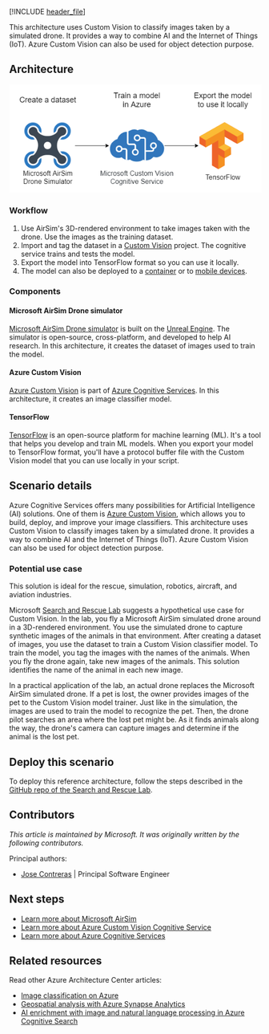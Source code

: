 [!INCLUDE [header_file](../../../includes/sol-idea-header.md)]

This architecture uses Custom Vision to classify images taken by a simulated drone. It provides a way to combine AI and the Internet of Things (IoT). Azure Custom Vision can also be used for object detection purpose.

## Architecture

![Diagram of the Search and Rescue Lab architecture to create an image classifier model.](media/drone-rescue.png)

### Workflow

1. Use AirSim's 3D-rendered environment to take images taken with the drone. Use the images as the training dataset.
1. Import and tag the dataset in a [Custom Vision](/azure/cognitive-services/Custom-Vision-Service) project. The cognitive service trains and tests the model.
1. Export the model into TensorFlow format so you can use it locally.
1. The model can also be deployed to a [container](/azure/iot-edge/tutorial-deploy-custom-vision?view=iotedge-2018-06) or to [mobile devices](/azure/cognitive-services/custom-vision-service/export-your-model).

### Components

#### Microsoft AirSim Drone simulator

[Microsoft AirSim Drone simulator](https://github.com/microsoft/AirSim) is built on the [Unreal Engine](https://www.unrealengine.com/). The simulator is open-source, cross-platform, and developed to help AI research. In this architecture, it creates the dataset of images used to train the model.

#### Azure Custom Vision

[Azure Custom Vision](https://www.customvision.ai) is part of [Azure Cognitive Services](https://azure.microsoft.com/services/cognitive-services/). In this architecture, it creates an image classifier model.

#### TensorFlow

[TensorFlow](https://www.tensorflow.org) is an open-source platform for machine learning (ML). It's a tool that helps you develop and train ML models. When you export your model to TensorFlow format, you'll have a protocol buffer file with the Custom Vision model that you can use locally in your script.

## Scenario details

Azure Cognitive Services offers many possibilities for Artificial Intelligence (AI) solutions. One of them is [Azure Custom Vision](/azure/cognitive-services/custom-vision-service/), which allows you to build, deploy, and improve your image classifiers. This architecture uses Custom Vision to classify images taken by a simulated drone. It provides a way to combine AI and the Internet of Things (IoT). Azure Custom Vision can also be used for object detection purpose.

### Potential use case

This solution is ideal for the rescue, simulation, robotics, aircraft, and aviation industries.

Microsoft [Search and Rescue Lab](https://github.com/microsoft/DroneRescue) suggests a hypothetical use case for Custom Vision. In the lab, you fly a Microsoft AirSim simulated drone around in a 3D-rendered environment. You use the simulated drone to capture synthetic images of the animals in that environment. After creating a dataset of images, you use the dataset to train a Custom Vision classifier model. To train the model, you tag the images with the names of the animals. When you fly the drone again, take new images of the animals. This solution identifies the name of the animal in each new image.

In a practical application of the lab, an actual drone replaces the Microsoft AirSim simulated drone. If a pet is lost, the owner provides images of the pet to the Custom Vision model trainer. Just like in the simulation, the images are used to train the model to recognize the pet. Then, the drone pilot searches an area where the lost pet might be. As it finds animals along the way, the drone's camera can capture images and determine if the animal is the lost pet.

## Deploy this scenario

To deploy this reference architecture, follow the steps described in the [GitHub repo of the Search and Rescue Lab](https://github.com/microsoft/DroneRescue).

## Contributors

*This article is maintained by Microsoft. It was originally written by the following contributors.*

Principal authors:

 * [Jose Contreras](https://www.linkedin.com/in/josedanielcontreras) | Principal Software Engineer

## Next steps

* [Learn more about Microsoft AirSim](https://github.com/microsoft/AirSim)
* [Learn more about Azure Custom Vision Cognitive Service](/azure/cognitive-services/custom-vision-service/)
* [Learn more about Azure Cognitive Services](/azure/cognitive-services/)

## Related resources

Read other Azure Architecture Center articles:

* [Image classification on Azure](../../example-scenario/ai/intelligent-apps-image-processing.yml)
* [Geospatial analysis with Azure Synapse Analytics](../../industries/aerospace/geospatial-processing-analytics.yml)
* [AI enrichment with image and natural language processing in Azure Cognitive Search](../../solution-ideas/articles/cognitive-search-with-skillsets.yml)
